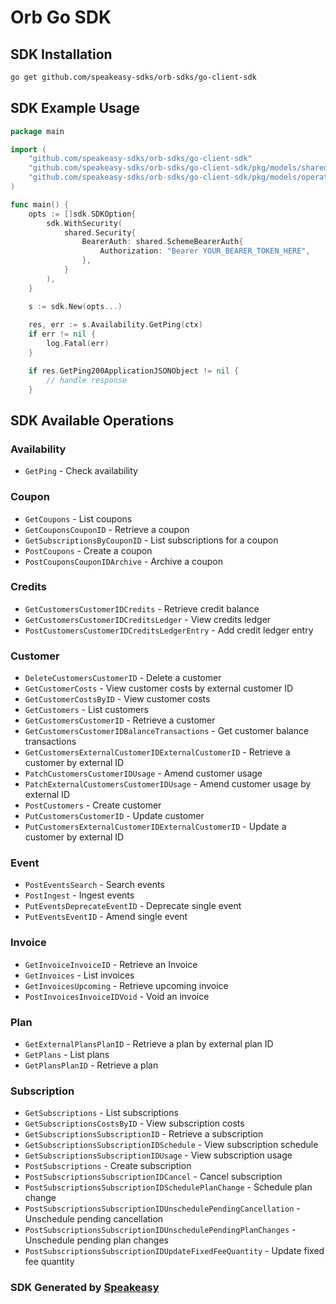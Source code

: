 # Orb Go SDK

<!-- Start SDK Installation -->
## SDK Installation

```bash
go get github.com/speakeasy-sdks/orb-sdks/go-client-sdk
```
<!-- End SDK Installation -->

## SDK Example Usage
<!-- Start SDK Example Usage -->
```go
package main

import (
    "github.com/speakeasy-sdks/orb-sdks/go-client-sdk"
    "github.com/speakeasy-sdks/orb-sdks/go-client-sdk/pkg/models/shared"
    "github.com/speakeasy-sdks/orb-sdks/go-client-sdk/pkg/models/operations"
)

func main() {
    opts := []sdk.SDKOption{
        sdk.WithSecurity(
            shared.Security{
                BearerAuth: shared.SchemeBearerAuth{
                    Authorization: "Bearer YOUR_BEARER_TOKEN_HERE",
                },
            }
        ),
    }

    s := sdk.New(opts...)
    
    res, err := s.Availability.GetPing(ctx)
    if err != nil {
        log.Fatal(err)
    }

    if res.GetPing200ApplicationJSONObject != nil {
        // handle response
    }
```
<!-- End SDK Example Usage -->

<!-- Start SDK Available Operations -->
## SDK Available Operations

### Availability

* `GetPing` - Check availability

### Coupon

* `GetCoupons` - List coupons
* `GetCouponsCouponID` - Retrieve a coupon
* `GetSubscriptionsByCouponID` - List subscriptions for a coupon
* `PostCoupons` - Create a coupon
* `PostCouponsCouponIDArchive` - Archive a coupon

### Credits

* `GetCustomersCustomerIDCredits` - Retrieve credit balance
* `GetCustomersCustomerIDCreditsLedger` - View credits ledger
* `PostCustomersCustomerIDCreditsLedgerEntry` - Add credit ledger entry

### Customer

* `DeleteCustomersCustomerID` - Delete a customer
* `GetCustomerCosts` - View customer costs by external customer ID
* `GetCustomerCostsByID` - View customer costs
* `GetCustomers` - List customers
* `GetCustomersCustomerID` - Retrieve a customer
* `GetCustomersCustomerIDBalanceTransactions` - Get customer balance transactions
* `GetCustomersExternalCustomerIDExternalCustomerID` - Retrieve a customer by external ID
* `PatchCustomersCustomerIDUsage` - Amend customer usage
* `PatchExternalCustomersCustomerIDUsage` - Amend customer usage by external ID
* `PostCustomers` - Create customer
* `PutCustomersCustomerID` - Update customer
* `PutCustomersExternalCustomerIDExternalCustomerID` - Update a customer by external ID

### Event

* `PostEventsSearch` - Search events
* `PostIngest` - Ingest events
* `PutEventsDeprecateEventID` - Deprecate single event
* `PutEventsEventID` - Amend single event

### Invoice

* `GetInvoiceInvoiceID` - Retrieve an Invoice
* `GetInvoices` - List invoices
* `GetInvoicesUpcoming` - Retrieve upcoming invoice
* `PostInvoicesInvoiceIDVoid` - Void an invoice

### Plan

* `GetExternalPlansPlanID` - Retrieve a plan by external plan ID
* `GetPlans` - List plans
* `GetPlansPlanID` - Retrieve a plan

### Subscription

* `GetSubscriptions` - List subscriptions
* `GetSubscriptionsCostsByID` - View subscription costs
* `GetSubscriptionsSubscriptionID` - Retrieve a subscription
* `GetSubscriptionsSubscriptionIDSchedule` - View subscription schedule
* `GetSubscriptionsSubscriptionIDUsage` - View subscription usage
* `PostSubscriptions` - Create subscription
* `PostSubscriptionsSubscriptionIDCancel` - Cancel subscription
* `PostSubscriptionsSubscriptionIDSchedulePlanChange` - Schedule plan change
* `PostSubscriptionsSubscriptionIDUnschedulePendingCancellation` - Unschedule pending cancellation
* `PostSubscriptionsSubscriptionIDUnschedulePendingPlanChanges` - Unschedule pending plan changes
* `PostSubscriptionsSubscriptionIDUpdateFixedFeeQuantity` - Update fixed fee quantity

<!-- End SDK Available Operations -->

### SDK Generated by [Speakeasy](https://docs.speakeasyapi.dev/docs/using-speakeasy/client-sdks)
